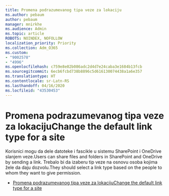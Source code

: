 ```yaml
---
title: Promena podrazumevanog tipa veze za lokaciju
ms.author: pebaum
author: pebaum
manager: mnirkhe
ms.audience: Admin
ms.topic: article
ROBOTS: NOINDEX, NOFOLLOW
localization_priority: Priority
ms.collection: Adm_O365
ms.custom:
- "9002578"
- "4996"
ms.openlocfilehash: c759e8e02b086adc2d4d7e24caba3e1684b13fcb
ms.sourcegitcommit: 6ecb6fcbd738b8896c5d616130074438a1a6e357
ms.translationtype: HT
ms.contentlocale: sr-Latn-RS
ms.lasthandoff: 04/16/2020
ms.locfileid: "43530453"
---
```

# <a name="change-the-default-link-type-for-a-site"></a><span data-ttu-id="8029c-102">Promena podrazumevanog tipa veze za lokaciju</span><span class="sxs-lookup"><span data-stu-id="8029c-102">Change the default link type for a site</span></span>

<span data-ttu-id="8029c-103">Korisnici mogu da dele datoteke i fascikle u sistemu SharePoint i OneDrive slanjem veze.</span><span class="sxs-lookup"><span data-stu-id="8029c-103">Users can share files and folders in SharePoint and OneDrive by sending a link.</span></span> <span data-ttu-id="8029c-104">Trebalo bi da izaberu tip veze na osnovu osoba kojima žele da daju dozvolu.</span><span class="sxs-lookup"><span data-stu-id="8029c-104">They should select a link type based on the people to whom they want to give permission.</span></span>

- [<span data-ttu-id="8029c-105">Promena podrazumevanog tipa veze za lokaciju</span><span class="sxs-lookup"><span data-stu-id="8029c-105">Change the default link type for a site</span></span>](https://docs.microsoft.com/sharepoint/change-default-sharing-link)
